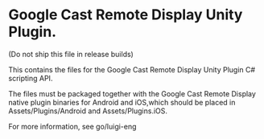 # Google Cast Remote Display Unity Plugin.

(Do not ship this file in release builds)

This contains the files for the Google Cast Remote Display Unity Plugin C#
scripting API.

The files must be packaged together with the Google Cast Remote Display native
plugin binaries for Android and iOS,which should be placed in
Assets/Plugins/Android and Assets/Plugins.iOS.

For more information, see go/luigi-eng

